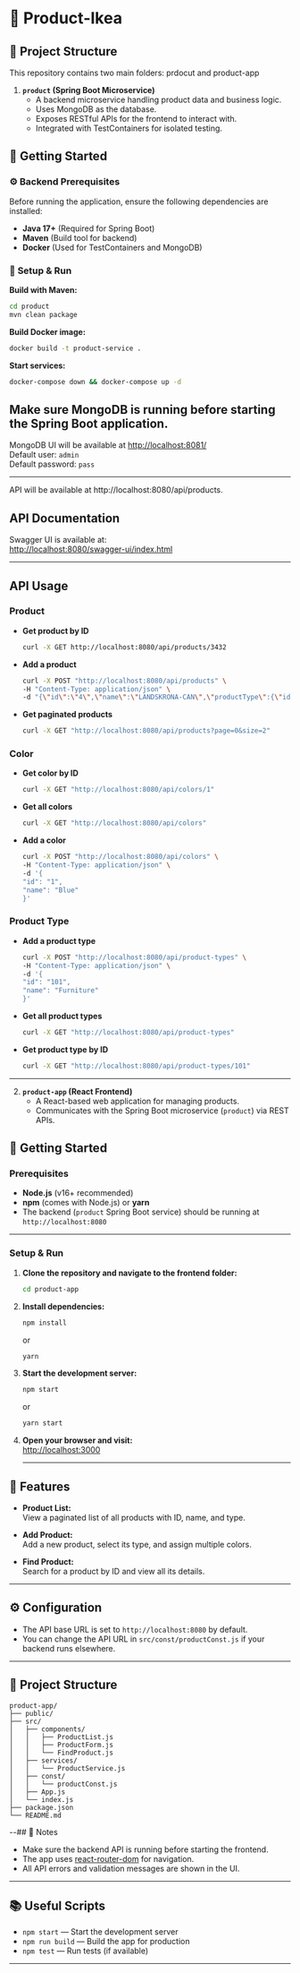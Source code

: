 # 🏢 Product-Ikea

## 📁 Project Structure
This repository contains two main folders: prdocut and product-app


1. **`product` (Spring Boot Microservice)**
   - A backend microservice handling product data and business logic.
   - Uses MongoDB as the database.
   - Exposes RESTful APIs for the frontend to interact with.
   - Integrated with TestContainers for isolated testing.


## 🚀 Getting Started

### ⚙️ Backend Prerequisites
Before running the application, ensure the following dependencies are installed:

- **Java 17+** (Required for Spring Boot)
- **Maven** (Build tool for backend)
- **Docker** (Used for TestContainers and MongoDB)

### 🚀 **Setup & Run**
**Build with Maven:**
```sh
cd product
mvn clean package
```

**Build Docker image:**
```sh
docker build -t product-service .
```

**Start services:**
```sh
docker-compose down && docker-compose up -d
```
**Make sure MongoDB is running before starting the Spring Boot application.**
---

MongoDB  UI will be available at [http://localhost:8081/](http://localhost:8081/)  
Default user: `admin`  
Default password: `pass`

---

API will be available at http://localhost:8080/api/products.

## API Documentation

Swagger UI is available at:  
[http://localhost:8080/swagger-ui/index.html](http://localhost:8080/swagger-ui/index.html)

---
## API Usage

### Product

- **Get product by ID**
    ```sh
    curl -X GET http://localhost:8080/api/products/3432
    ```
- **Add a product**
    ```sh
    curl -X POST "http://localhost:8080/api/products" \
    -H "Content-Type: application/json" \
    -d "{\"id\":\"4\",\"name\":\"LANDSKRONA-CAN\",\"productType\":{\"id\":\"1\",\"name\":\"Sofa\"},\"colours\":[{\"id\":\"1\",\"name\":\"Blue\"},{\"id\":\"2\",\"name\":\"Red\"}]}"
    ```

- **Get paginated products**
    ```sh
    curl -X GET "http://localhost:8080/api/products?page=0&size=2"
    ```
### Color

- **Get color by ID**
    ```sh
    curl -X GET "http://localhost:8080/api/colors/1"
    ```

- **Get all colors**
    ```sh
    curl -X GET "http://localhost:8080/api/colors"
    ```

- **Add a color**
    ```sh
    curl -X POST "http://localhost:8080/api/colors" \
    -H "Content-Type: application/json" \
    -d '{
    "id": "1",
    "name": "Blue"
    }'
    ```
### Product Type

- **Add a product type**
    ```sh
    curl -X POST "http://localhost:8080/api/product-types" \
    -H "Content-Type: application/json" \
    -d '{
    "id": "101",
    "name": "Furniture"
    }'
    ```

- **Get all product types**
    ```sh
    curl -X GET "http://localhost:8080/api/product-types"
    ```
- **Get product type by ID**
    ```sh
    curl -X GET "http://localhost:8080/api/product-types/101"
    ```

---


2. **`product-app` (React Frontend)**
   - A React-based web application for managing products.
   - Communicates with the Spring Boot microservice (`product`) via REST APIs.

## 🚀 Getting Started

### Prerequisites

- **Node.js** (v16+ recommended)
- **npm** (comes with Node.js) or **yarn**
- The backend (`product` Spring Boot service) should be running at `http://localhost:8080`

---

### Setup & Run

1. **Clone the repository and navigate to the frontend folder:**
    ```sh
    cd product-app
    ```
2. **Install dependencies:**
    ```sh
    npm install
    ```
    or
    ```sh
    yarn
    ```
 3. **Start the development server:**
    ```sh
    npm start
    ```
    or
    ```sh
    yarn start
    ```

4. **Open your browser and visit:**  
   [http://localhost:3000](http://localhost:3000)

   ---

## 🌟 Features

- **Product List:**  
  View a paginated list of all products with ID, name, and type.

- **Add Product:**  
  Add a new product, select its type, and assign multiple colors.

- **Find Product:**  
  Search for a product by ID and view all its details.

---

## ⚙️ Configuration

- The API base URL is set to `http://localhost:8080` by default.
- You can change the API URL in `src/const/productConst.js` if your backend runs elsewhere.

---
## 📁 Project Structure

```
product-app/
├── public/
├── src/
│   ├── components/
│   │   ├── ProductList.js
│   │   ├── ProductForm.js
│   │   └── FindProduct.js
│   ├── services/
│   │   └── ProductService.js
│   ├── const/
│   │   └── productConst.js
│   ├── App.js
│   └── index.js
├── package.json
└── README.md
```
--## 📝 Notes

- Make sure the backend API is running before starting the frontend.
- The app uses [react-router-dom](https://reactrouter.com/) for navigation.
- All API errors and validation messages are shown in the UI.

---

## 📚 Useful Scripts

- `npm start` — Start the development server
- `npm run build` — Build the app for production
- `npm test` — Run tests (if available)

---

